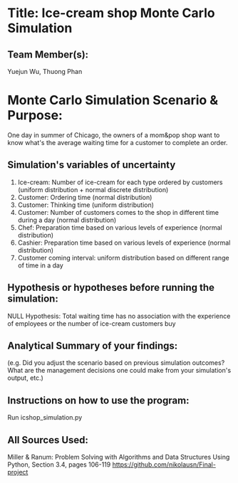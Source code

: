 # Title: Ice-cream shop Monte Carlo Simulation

## Team Member(s):
Yuejun Wu, Thuong Phan

# Monte Carlo Simulation Scenario & Purpose:
One day in summer of Chicago, the owners of a mom&pop shop want to know what's the average waiting time for a customer to complete an order.

## Simulation's variables of uncertainty

1. Ice-cream: Number of ice-cream for each type ordered by customers (uniform distribution + normal discrete distribution)
2. Customer: Ordering time (normal distribution)
3. Customer: Thinking time (uniform distribution)
4. Customer: Number of customers comes to the shop in different time during a day (normal distribution)
5. Chef: Preparation time based on various levels of experience (normal distribution)
6. Cashier: Preparation time based on various levels of experience (normal distribution)
7. Customer coming interval: uniform distribution based on different range of time in a day


## Hypothesis or hypotheses before running the simulation:
NULL Hypothesis: Total waiting time has no association with the experience of employees or the number of ice-cream customers buy


## Analytical Summary of your findings:
(e.g. Did you adjust the scenario based on previous simulation outcomes?  What are the management decisions one could make from your simulation's output, etc.)

## Instructions on how to use the program:
Run icshop_simulation.py

## All Sources Used:
Miller & Ranum: Problem Solving with Algorithms and Data Structures Using Python, Section 3.4, pages 106-119
https://github.com/nikolausn/Final-project


